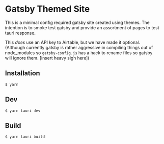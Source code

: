 # Gatsby Themed Site

This is a minimal config required gatsby site created using themes. The
intention is to smoke test gatsby and provide an assortment of pages to test
tauri response.

This _does_ use an API key to Airtable, but we have made it optional. (Although
currently gatsby is rather aggressive in compiling things out of node_modules so
`gatsby-config.js` has a hack to rename files so gatsby will ignore them.
[insert heavy sigh here])

## Installation

```
$ yarn
```

## Dev

```
$ yarn tauri dev
```

## Build

```
$ yarn tauri build
```
